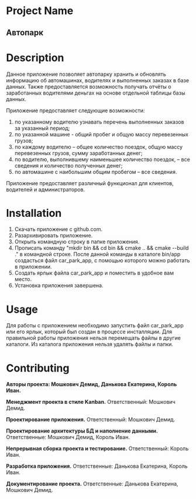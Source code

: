 # Project Name
## **Автопарк**
# Description
Данное приложение позволяет автопарку хранить и обновлять информацию об автомашинах, водителях и выполненных заказах в базе данных. Также предоставляется возможность получать отчёты о заработанных водителями деньгах на основе отдельной таблицы базы данных.

Приложение предоставляет следующие возможности:
1. по указанному водителю узнавать перечень выполненных заказов за указанный период;
2. по указанной машине - общий пробег и общую массу перевезенных грузов;
3. по каждому водителю – общее количество поездок, общую массу перевезенных грузов, сумму заработанных денег;
4. по водителю, выполнившему наименьшее количество поездок, – все сведения и количество полученных денег;
5. по автомашине с наибольшим общим пробегом – все сведения.

Приложение предоставляет различный функционал для клиентов, водителей и администраторов.

# Installation
1. Скачать приложение с github.com.
2. Разархивировать приложение.
3. Открыть командную строку в папке приложения.
4. Прописать команду "mkdir bin && cd bin && cmake .. && cmake --build ." в командной строке. После данной команды в каталоге bin/app создасться файл car_park_app, с помощью которого можно работать в приложении.
5. Создать ярлык файла car_park_app и поместить в удобное вам место.
6. Установка приложения завершена.

# Usage
Для работы с приложением необходимо запустить файл car_park_app или его ярлык, который был создан в процессе инсталляции.
Для правильной работы приложения нельзя перемещать файлы в другие каталоги. 
Из каталога приложения нельзя удалять файлы и папки.

# Contributing
**Авторы проекта: Мошкович Демид, Данькова Екатерина, Король Иван.**

**Менеджмент проекта в стиле Kanban.** Ответственный: Мошкович Демид.

**Проектирование приложения.** Ответственный: Мошкович Демид.

**Проектирование архитектуры БД и наполнение данными.** Ответственные: Мошкович Демид, Король Иван.

**Непрерывная сборка проекта и тестирование.** Ответственный: Король Иван.

**Разработка приложения.** Ответственные: Данькова Екатерина, Король Иван.

**Документирование проекта.** Ответственные: Данькова Екатерина, Мошкович Демид.
